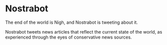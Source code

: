 Nostrabot
========

The end of the world is Nigh, and Nostrabot is tweeting about it.

Nostrabot tweets news articles that reflect the current state of the world, as experienced through the eyes of conservative news sources.